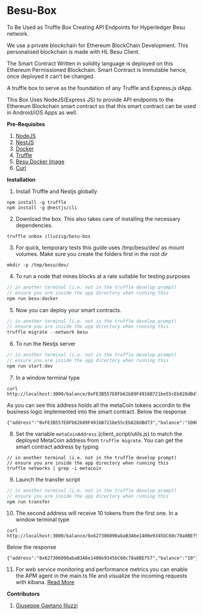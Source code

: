 # Besu-Box
To Be Used as Truffle Box Creating API Endpoints for
Hyperledger Besu network.

We use a private blockchain for Ethereum BlockChain
Development. This personalised blockchain is made with HL Besu Client.

The Smart Contract Written in solidity language
is deployed on this Ethereum Permissioned Blockchain. Smart Contract is
Immutable hence, once deployed it can't be changed.

A truffle box to serve as the foundation of any Truffle and Express.js dApp.

This Box Uses NodeJS(Express JS) to provide API
endpoints to the Ethereum Blockchain smart contract so that this
smart contract can be used in Android/iOS Apps as well.

**Pre-Requisites**
1. [NodeJS](https://www.digitalocean.com/community/tutorials/how-to-install-node-js-on-ubuntu-16-04)
2. [NestJS](https://nestjs.com/)
3. [Docker](https://docs.docker.com/get-docker/)
4. [Truffle](https://github.com/trufflesuite/truffle)
5. [Besu Docker Image](https://besu.hyperledger.org/en/stable/HowTo/Get-Started/Run-Docker-Image/)
6. [Curl](https://curl.haxx.se/)

**Installation**
1. Install Truffle and Nestjs globally
```
npm install -g truffle
npm install -g @nestjs/cli
```

2. Download the box. This also takes care of installing the necessary dependencies.
```
truffle unbox illuzzig/besu-box
```

3. For quick, temporary tests this guide uses /tmp/besu/dev/ as mount volumes. Make sure you create the folders first in the root dir
```
mkdir -p /tmp/besu/dev/
```

4. To run a node that mines blocks at a rate suitable for testing purposes
```javascript
// in another terminal (i.e. not in the truffle develop prompt)
// ensure you are inside the app directory when running this
npm run besu:docker
```

5. Now you can deploy your smart contracts. 
```javascript
// in another terminal (i.e. not in the truffle develop prompt)
// ensure you are inside the app directory when running this
truffle migrate --network besu
```

6. To run the Nestjs server
```javascript
// in another terminal (i.e. not in the truffle develop prompt)
// ensure you are inside the app directory when running this
npm run start:dev
```

7. In a window terminal type 
```
curl http://localhost:3000/balance/0xFE3B557E8Fb62b89F4916B721be55cEb828dBd73 
```
As you can see this address holds all the metaCoin tokens accordin to the business logic implemented into the smart contract. Below the response
```
{"address":"0xFE3B557E8Fb62b89F4916B721be55cEb828dBd73","balance":"10000"}
```

8. Set the variable `metaCoinAddress` (client_script/utils.js) to match the deployed MetaCoin address from `truffle migrate`. You can get the smart contract address by typing
```
// in another terminal (i.e. not in the truffle develop prompt)
// ensure you are inside the app directory when running this
truffle networks | grep -i metacoin
```
9. Launch the transfer script
```javascript
// in another terminal (i.e. not in the truffle develop prompt)
// ensure you are inside the app directory when running this
npm run transfer
```

10. The second address will receive 10 tokens from the first one. In a window terminal type 
```
curl http://localhost:3000/balance/0x627306090abaB3A6e1400e9345bC60c78a8BEf57
```
Below the response
```
{"address":"0x627306090abaB3A6e1400e9345bC60c78a8BEf57","balance":"10"}
```

11. For web service monitoring and performance metrics you can enable the APM agent in the main.ts file and visualize the incoming requests with kibana. [Read More](https://www.elastic.co/guide/en/apm/agent/nodejs/current/index.html)

**Contributors**
1. [Giuseppe Gaetano Illuzzi](https://github.com/illuzzig)
